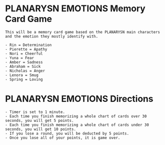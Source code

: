 
# PLANARYSN EMOTIONS Memory Card Game

    This will be a memory card game based on the PLANARYSN main characters and the emotion they mostly identify with.

    - Rin = Determination
    - Pierette = Apathy
    - Nori = Cheerful
    - Yuna = Fear
    - Amber = Sadness
    - Abraham = Sick
    - Nicholas = Anger
    - Lenora = Smug
    - Spring = Loving

# PLANARYSN EMOTIONS Directions

    - Timer is set to 1 minute.
    - Each time you finish memorizing a whole chart of cards over 30 seconds, you will get 5 points.
    - Each time you finish memorizing a whole chart of cards under 30 seconds, you will get 10 points.
    - If you lose a round, you will be deducted by 5 points.
    - Once you lose all of your points, it is game over.